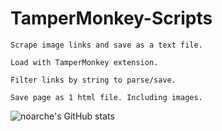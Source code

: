 # TamperMonkey-Scripts

    Scrape image links and save as a text file. 

    Load with TamperMonkey extension. 

    Filter links by string to parse/save.

    Save page as 1 html file. Including images. 

![noarche's GitHub stats](https://github-readme-stats.vercel.app/api?username=noarche&show_icons=true&theme=transparent)
